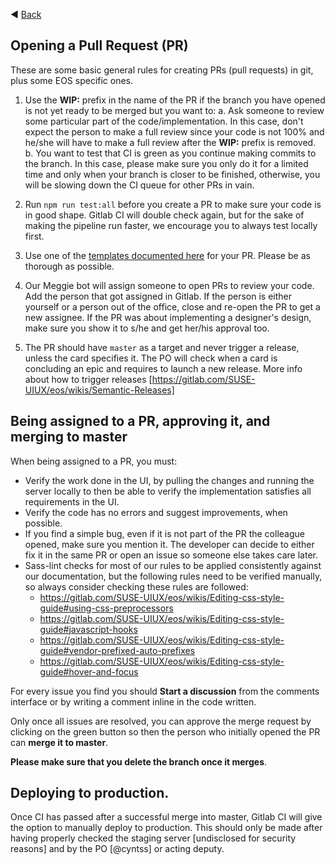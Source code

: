 ◀️ [Back](https://gitlab.com/SUSE-UIUX/eos/wikis/home#git)


## Opening a Pull Request (PR)

These are some basic general rules for creating PRs (pull requests) in git, plus some EOS specific ones.

1. Use the **WIP:** prefix in the name of the PR if the branch you have opened is not yet ready to be merged but you want to:
  a. Ask someone to review some particular part of the code/implementation. In this case, don't expect the person to make a full review since your code is not 100% and he/she will have to make a full review after the **WIP:** prefix is removed.
  b. You want to test that CI is green as you continue making commits to the branch. In this case, please make sure you only do it for a limited time and only when your branch is closer to be finished, otherwise, you will be slowing down the CI queue for other PRs in vain.

2. Run `npm run test:all` before you create a PR to make sure your code is in good shape. Gitlab CI will double check again, but for the sake of making the pipeline run faster, we encourage you to always test locally first.

3. Use one of the [templates documented here](/PR-templates) for your PR. Please be as thorough as possible.

4. Our Meggie bot will assign someone to open PRs to review your code. Add the person that got assigned in Gitlab. If the person is either yourself or a person out of the office, close and re-open the PR to get a new assignee. If the PR was about implementing a designer's design, make sure you show it to s/he and get her/his approval too.

5. The PR should have `master` as a target and never trigger a release, unless the card specifies it. The PO will check when a card is concluding an epic and requires to launch a new release. More info about how to trigger releases [https://gitlab.com/SUSE-UIUX/eos/wikis/Semantic-Releases]

## Being assigned to a PR, approving it, and merging to master

When being assigned to a PR, you must:
- Verify the work done in the UI, by pulling the changes and running the server locally to then be able to verify the implementation satisfies all requirements in the UI.
- Verify the code has no errors and suggest improvements, when possible.
- If you find a simple bug, even if it is not part of the PR the colleague opened, make sure you mention it. The developer can decide to either fix it in the same PR or open an issue so someone else takes care later.
- Sass-lint checks for most of our rules to be applied consistently against our documentation, but the following rules need to be verified manually, so always consider checking these rules are followed:
  - https://gitlab.com/SUSE-UIUX/eos/wikis/Editing-css-style-guide#using-css-preprocessors
  - https://gitlab.com/SUSE-UIUX/eos/wikis/Editing-css-style-guide#javascript-hooks
  - https://gitlab.com/SUSE-UIUX/eos/wikis/Editing-css-style-guide#vendor-prefixed-auto-prefixes
  - https://gitlab.com/SUSE-UIUX/eos/wikis/Editing-css-style-guide#hover-and-focus

For every issue you find you should **Start a discussion** from the comments interface or by writing a comment inline in the code written.

Only once all issues are resolved, you can approve the merge request by clicking on the green button so then the person who initially opened the PR can **merge it to master**.

**Please make sure that you delete the branch once it merges**.

## Deploying to production.

Once CI has passed after a successful merge into master, Gitlab CI will give the option to manually deploy to production. This should only be made after having properly checked the staging server [undisclosed for security reasons] and by the PO [@cyntss] or acting deputy.

